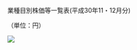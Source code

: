 業種目別株価等一覧表(平成30年11・12月分)

（単位：円）

![](https://www.nta.go.jp/tmp/183be40c-1dce-4e6b-8175-8ed613e7e792/images/d5ec4d291da3416ec886f208dfe694a6d3786d37c7f2cbf7148b401049a58631.jpg)